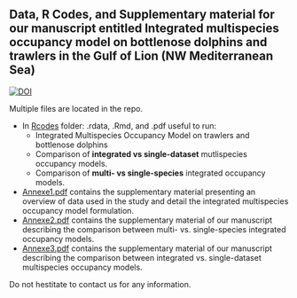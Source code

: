 ## Data, R Codes, and Supplementary material for our manuscript entitled Integrated multispecies occupancy model on bottlenose dolphins and trawlers in the Gulf of Lion (NW Mediterranean Sea)



[![DOI](https://zenodo.org/badge/490309340.svg)](https://zenodo.org/badge/latestdoi/490309340)


Multiple files are located in the repo. 

  * In [Rcodes](/Rcodes) folder: .rdata, .Rmd, and .pdf useful to run:
    - Integrated Multispecies Occupancy Model on trawlers and bottlenose dolphins  
    - Comparison of **integrated vs single-dataset** mutlispecies occupancy models.
    - Comparison of **multi- vs single-species** integrated occupancy models.
  * [Annexe1.pdf](Annexe1.pdf) contains the supplementary material presenting an overview of data used in the study and detail the integrated multispecies occupancy model formulation.  
  * [Annexe2.pdf](Annexe2.pdf) contains the supplementary material of our manuscript describing the comparison between multi- vs. single-species integrated occupancy models.  
  * [Annexe3.pdf](Annexe3.pdf) contains the supplementary material of our manuscript describing the comparison between integrated vs. single-dataset multispecies occupancy models.  
  
Do not hestitate to contact us for any information.

